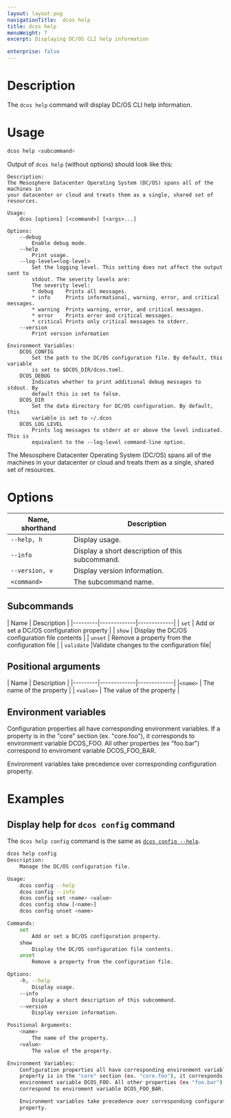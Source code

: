 ```yaml
---
layout: layout.pug
navigationTitle:  dcos help
title: dcos help
menuWeight: 7
excerpt: Displaying DC/OS CLI help information

enterprise: false
---
```


# Description
The `dcos help` command will display DC/OS CLI help information.

# Usage

```bash
dcos help <subcommand>
```
Output of `dcos help` (without options) should look like this:

```
Description:
The Mesosphere Datacenter Operating System (DC/OS) spans all of the machines in
your datacenter or cloud and treats them as a single, shared set of resources.

Usage:
    dcos [options] [<command>] [<args>...]

Options:
    --debug
        Enable debug mode.
    --help
        Print usage.
    --log-level=<log-level>
        Set the logging level. This setting does not affect the output sent to
        stdout. The severity levels are:
        The severity level:
        * debug    Prints all messages.
        * info     Prints informational, warning, error, and critical messages.
        * warning  Prints warning, error, and critical messages.
        * error    Prints error and critical messages.
        * critical Prints only critical messages to stderr.
    --version
        Print version information

Environment Variables:
    DCOS_CONFIG
        Set the path to the DC/OS configuration file. By default, this variable
        is set to $DCOS_DIR/dcos.toml.
    DCOS_DEBUG
        Indicates whether to print additional debug messages to stdout. By
        default this is set to false.
    DCOS_DIR
        Set the data directory for DC/OS configuration. By default, this
        variable is set to ~/.dcos
    DCOS_LOG_LEVEL
        Prints log messages to stderr at or above the level indicated. This is
        equivalent to the --log-level command-line option.
```

The Mesosphere Datacenter Operating System (DC/OS) spans all of the machines in your datacenter or cloud and treats them as a single, shared set of resources.


# Options


| Name, shorthand |  Description |
|---------|-------------|
| `--help, h`   |   Display usage. |
| `--info`   |   Display a short description of this subcommand. |
| `--version, v`   |  Display version information. |
| `<command>`   | The subcommand name. |

## Subcommands


| Name | Description |
|---------|-------------|-------------|
| `set` |  Add or set a DC/OS configuration property |
| `show` | Display the DC/OS configuration file contents   |
| `unset` | Remove a property from the configuration file  |
| `validate`  |Validate changes to the configuration file|

## Positional arguments

| Name | Description |
|---------|-------------|-------------|
|`<name>` | The name of the property |
| `<value>` | The value of the property |


## Environment variables

Configuration properties all have corresponding environment variables. If a
property is in the "core" section (ex. "core.foo"), it corresponds to
environment variable DCOS_FOO. All other properties (ex "foo.bar")
correspond to enviroment variable DCOS_FOO_BAR.

Environment variables take precedence over corresponding configuration
property.

# Examples

## Display help for `dcos config` command

The `dcos help config` command is the same as [`dcos config --help`](/1.12/cli/command-reference/dcos-config/).

```bash
dcos help config
Description:
    Manage the DC/OS configuration file.

Usage:
    dcos config --help
    dcos config --info
    dcos config set <name> <value>
    dcos config show [<name>]
    dcos config unset <name>

Commands:
    set
        Add or set a DC/OS configuration property.
    show
        Display the DC/OS configuration file contents.
    unset
        Remove a property from the configuration file.

Options:
    -h, --help
        Display usage.
    --info
        Display a short description of this subcommand.
    --version
        Display version information.

Positional Arguments:
    <name>
        The name of the property.
    <value>
        The value of the property.

Environment Variables:
    Configuration properties all have corresponding environment variables. If a
    property is in the "core" section (ex. "core.foo"), it corresponds to
    environment variable DCOS_FOO. All other properties (ex "foo.bar")
    correspond to enviroment variable DCOS_FOO_BAR.

    Environment variables take precedence over corresponding configuration
    property.
```

